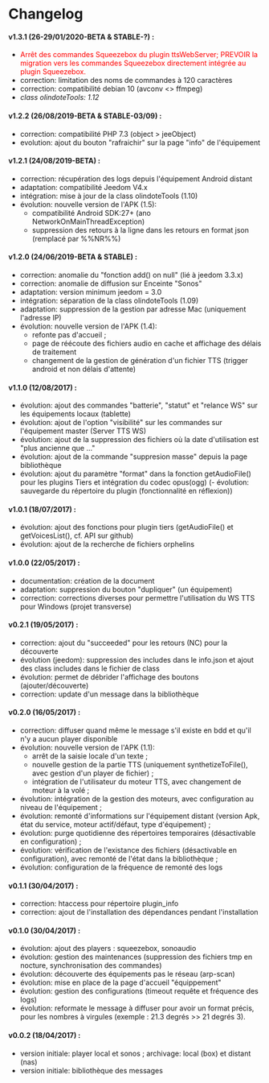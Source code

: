 # Changelog

#### v1.3.1 (26-29/01/2020-BETA & STABLE-?) :
- <span style="color:red;">Arrêt des commandes Squeezebox du plugin ttsWebServer; PREVOIR la migration vers les commandes Squeezebox directement intégrée au plugin Squeezebox.</span>
- correction: limitation des noms de commandes à 120 caractères
- correction: compatibilité debian 10 (avconv <> ffmpeg)
- _class olindoteTools: 1.12_

#### v1.2.2 (26/08/2019-BETA & STABLE-03/09) :
- correction: compatibilité PHP 7.3 (object > jeeObject)
- evolution: ajout du bouton "rafraichir" sur la page "info" de l'équipement

#### v1.2.1 (24/08/2019-BETA) :
- correction: récupération des logs depuis l'équipement Android distant
- adaptation: compatibilité Jeedom V4.x
- intégration: mise à jour de la class olindoteTools (1.10)
- évolution: nouvelle version de l'APK (1.5): 
  - compatibilité Android SDK:27+ (ano NetworkOnMainThreadException)
  - suppression des retours à la ligne dans les retours en format json (remplacé par %%NR%%)

#### v1.2.0 (24/06/2019-BETA & STABLE) :
- correction: anomalie du "fonction add() on null" (lié à jeedom 3.3.x)
- correction: anomalie de diffusion sur Enceinte "Sonos"
- adaptation: version minimum jeedom = 3.0
- intégration: séparation de la class olindoteTools (1.09)
- adaptation: suppression de la gestion par adresse Mac (uniquement l'adresse IP)
- évolution: nouvelle version de l'APK (1.4): 
  - refonte pas d'accueil ;
  - page de réécoute des fichiers audio en cache et affichage des délais de traitement
  - changement de la gestion de génération d'un fichier TTS (trigger android et non délais d'attente)

#### v1.1.0 (12/08/2017) :
- évolution: ajout des commandes "batterie", "statut" et "relance WS" sur les équipements locaux (tablette)
- évolution: ajout de l'option "visibilité" sur les commandes sur l'équipement master (Server TTS WS)
- évolution: ajout de la suppression des fichiers où la date d'utilisation est "plus ancienne que ..."
- évolution: ajout de la commande "suppresion masse" depuis la page bibliothèque
- évolution: ajout du paramètre "format" dans la fonction getAudioFile() pour les plugins Tiers et intégration du codec opus(ogg)
(- évolution: sauvegarde du répertoire du plugin (fonctionnalité en réflexion))

#### v1.0.1 (18/07/2017) :
- évolution: ajout des fonctions pour plugin tiers (getAudioFile() et getVoicesList(), cf. API sur github)
- évolution: ajout de la recherche de fichiers orphelins

#### v1.0.0 (22/05/2017) :
- documentation: création de la document
- adaptation: suppression du bouton "dupliquer" (un équipement)
- correction: corrections diverses pour permettre l'utilisation du WS TTS pour Windows (projet transverse)

#### v0.2.1 (19/05/2017) :
- correction: ajout du "succeeded" pour les retours (NC) pour la découverte
- évolution (jeedom): suppression des includes dans le info.json et ajout des class includes dans le fichier de class
- évolution: permet de débrider l'affichage des boutons (ajouter/découverte)
- correction: update d'un message dans la bibliothèque

#### v0.2.0 (16/05/2017) :
- correction: diffuser quand même le message s'il existe en bdd et qu'il n'y a aucun player disponible
- évolution: nouvelle version de l'APK (1.1): 
  - arrêt de la saisie locale d'un texte ;
  - nouvelle gestion de la partie TTS (uniquement synthetizeToFile(), avec gestion d'un player de fichier) ; 
  - intégration de l'utilisateur du moteur TTS, avec changement de moteur à la volé ; 
- évolution: intégration de la gestion des moteurs, avec configuration au niveau de l'équipement ; 
- évolution: remonté d'informations sur l'équipement distant (version Apk, état du service, moteur actif/défaut, type d'équipement) ; 
- évolution: purge quotidienne des répertoires temporaires (désactivable en configuration) ; 
- évolution: vérification de l'existance des fichiers (désactivable en configuration), avec remonté de l'état dans la bibliothèque ; 
- évolution: configuration de la fréquence de remonté des logs

#### v0.1.1 (30/04/2017) :
- correction: htaccess pour répertoire plugin_info
- correction: ajout de l'installation des dépendances pendant l'installation

#### v0.1.0 (30/04/2017) :
- évolution: ajout des players : squeezebox, sonoaudio
- évolution: gestion des maintenances (suppression des fichiers tmp en nocture, synchronisation des commandes)
- évolution: découverte des équipements pas le réseau (arp-scan)
- évolution: mise en place de la page d'accueil "équippement"
- évolution: gestion des configurations (timeout requête et fréquence des logs)
- évolution: reformate le message à diffuser pour avoir un format précis, pour les nombres à virgules (exemple : 21.3 degrés >> 21 degrés 3).

#### v0.0.2 (18/04/2017) :
- version initiale: player local et sonos ; archivage: local (box) et distant (nas)
- version initiale: bibliothèque des messages
